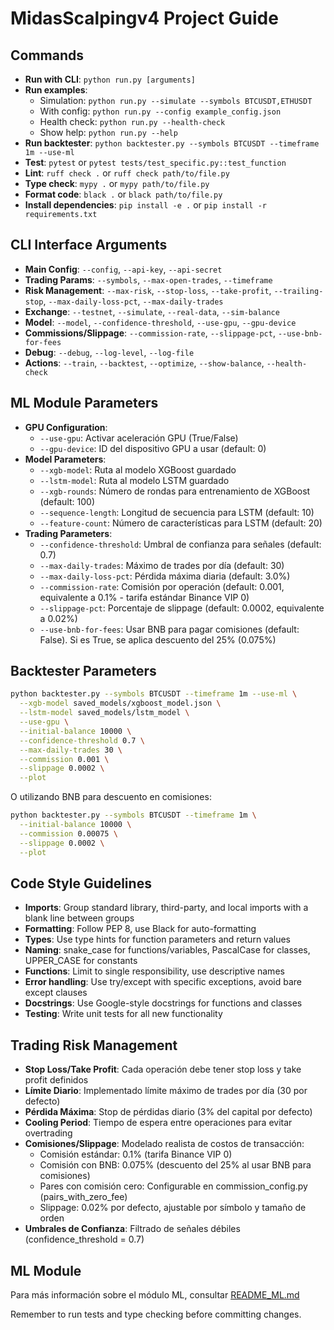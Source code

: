 # MidasScalpingv4 Project Guide

## Commands
- **Run with CLI**: `python run.py [arguments]`
- **Run examples**:
  - Simulation: `python run.py --simulate --symbols BTCUSDT,ETHUSDT`
  - With config: `python run.py --config example_config.json`
  - Health check: `python run.py --health-check`
  - Show help: `python run.py --help`
- **Run backtester**: `python backtester.py --symbols BTCUSDT --timeframe 1m --use-ml`
- **Test**: `pytest` or `pytest tests/test_specific.py::test_function`
- **Lint**: `ruff check .` or `ruff check path/to/file.py`
- **Type check**: `mypy .` or `mypy path/to/file.py`
- **Format code**: `black .` or `black path/to/file.py`
- **Install dependencies**: `pip install -e .` or `pip install -r requirements.txt`

## CLI Interface Arguments
- **Main Config**: `--config`, `--api-key`, `--api-secret`
- **Trading Params**: `--symbols`, `--max-open-trades`, `--timeframe`
- **Risk Management**: `--max-risk`, `--stop-loss`, `--take-profit`, `--trailing-stop`, `--max-daily-loss-pct`, `--max-daily-trades`
- **Exchange**: `--testnet`, `--simulate`, `--real-data`, `--sim-balance`
- **Model**: `--model`, `--confidence-threshold`, `--use-gpu`, `--gpu-device`
- **Commissions/Slippage**: `--commission-rate`, `--slippage-pct`, `--use-bnb-for-fees`
- **Debug**: `--debug`, `--log-level`, `--log-file`
- **Actions**: `--train`, `--backtest`, `--optimize`, `--show-balance`, `--health-check`

## ML Module Parameters
- **GPU Configuration**:
  - `--use-gpu`: Activar aceleración GPU (True/False)
  - `--gpu-device`: ID del dispositivo GPU a usar (default: 0)
- **Model Parameters**:
  - `--xgb-model`: Ruta al modelo XGBoost guardado
  - `--lstm-model`: Ruta al modelo LSTM guardado
  - `--xgb-rounds`: Número de rondas para entrenamiento de XGBoost (default: 100)
  - `--sequence-length`: Longitud de secuencia para LSTM (default: 10)
  - `--feature-count`: Número de características para LSTM (default: 20)
- **Trading Parameters**:
  - `--confidence-threshold`: Umbral de confianza para señales (default: 0.7)
  - `--max-daily-trades`: Máximo de trades por día (default: 30)
  - `--max-daily-loss-pct`: Pérdida máxima diaria (default: 3.0%)
  - `--commission-rate`: Comisión por operación (default: 0.001, equivalente a 0.1% - tarifa estándar Binance VIP 0)
  - `--slippage-pct`: Porcentaje de slippage (default: 0.0002, equivalente a 0.02%)
  - `--use-bnb-for-fees`: Usar BNB para pagar comisiones (default: False). Si es True, se aplica descuento del 25% (0.075%)

## Backtester Parameters
```bash
python backtester.py --symbols BTCUSDT --timeframe 1m --use-ml \
  --xgb-model saved_models/xgboost_model.json \
  --lstm-model saved_models/lstm_model \
  --use-gpu \
  --initial-balance 10000 \
  --confidence-threshold 0.7 \
  --max-daily-trades 30 \
  --commission 0.001 \
  --slippage 0.0002 \
  --plot
```

O utilizando BNB para descuento en comisiones:

```bash
python backtester.py --symbols BTCUSDT --timeframe 1m \
  --initial-balance 10000 \
  --commission 0.00075 \
  --slippage 0.0002 \
  --plot
```

## Code Style Guidelines
- **Imports**: Group standard library, third-party, and local imports with a blank line between groups
- **Formatting**: Follow PEP 8, use Black for auto-formatting
- **Types**: Use type hints for function parameters and return values
- **Naming**: snake_case for functions/variables, PascalCase for classes, UPPER_CASE for constants
- **Functions**: Limit to single responsibility, use descriptive names
- **Error handling**: Use try/except with specific exceptions, avoid bare except clauses
- **Docstrings**: Use Google-style docstrings for functions and classes
- **Testing**: Write unit tests for all new functionality

## Trading Risk Management
- **Stop Loss/Take Profit**: Cada operación debe tener stop loss y take profit definidos
- **Límite Diario**: Implementado límite máximo de trades por día (30 por defecto)
- **Pérdida Máxima**: Stop de pérdidas diario (3% del capital por defecto)
- **Cooling Period**: Tiempo de espera entre operaciones para evitar overtrading
- **Comisiones/Slippage**: Modelado realista de costos de transacción:
  - Comisión estándar: 0.1% (tarifa Binance VIP 0)
  - Comisión con BNB: 0.075% (descuento del 25% al usar BNB para comisiones)
  - Pares con comisión cero: Configurable en commission_config.py (pairs_with_zero_fee)
  - Slippage: 0.02% por defecto, ajustable por símbolo y tamaño de orden
- **Umbrales de Confianza**: Filtrado de señales débiles (confidence_threshold = 0.7)

## ML Module
Para más información sobre el módulo ML, consultar [README_ML.md](README_ML.md)

Remember to run tests and type checking before committing changes.